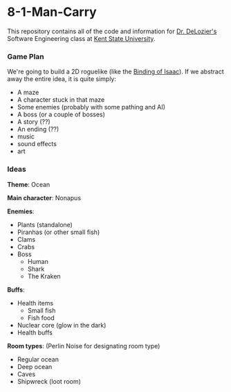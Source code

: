 # 8-1-Man-Carry
This repository contains all of the code and information for [Dr. DeLozier's](https://www.kent.edu/cs/global-circ/dr-gregory-delozier-progressive-insurance) Software Engineering class at [Kent State University](https://www.kent.edu/). 

### Game Plan
We're going to build a 2D roguelike (like the [Binding of Isaac](https://store.steampowered.com/app/113200/The_Binding_of_Isaac/)). If we abstract away the entire idea, it is quite simply:
- A maze
- A character stuck in that maze
- Some enemies (probably with some pathing and AI)
- A boss (or a couple of bosses)
- A story (??)
- An ending (??)
- music
- sound effects
- art

### Ideas 
**Theme**: Ocean

**Main character**: Nonapus

**Enemies**:
- Plants (standalone)
- Piranhas (or other small fish)
- Clams
- Crabs
- Boss
	- Human
	- Shark
	- The Kraken

**Buffs**:
- Health items
	- Small fish
    - Fish food
- Nuclear core (glow in the dark)
- Health buffs

**Room types**: (Perlin Noise for designating room type)
- Regular ocean
- Deep ocean
- Caves
- Shipwreck (loot room)